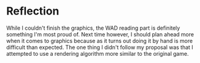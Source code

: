 # Reflection
While I couldn't finish the graphics, the WAD reading part is definitely something I'm most proud of. Next time however, I should plan ahead more when it comes to graphics because as it turns out doing it by hand is more difficult than expected. The one thing I didn't follow my proposal was that I attempted to use a rendering algorithm more similar to the original game.
